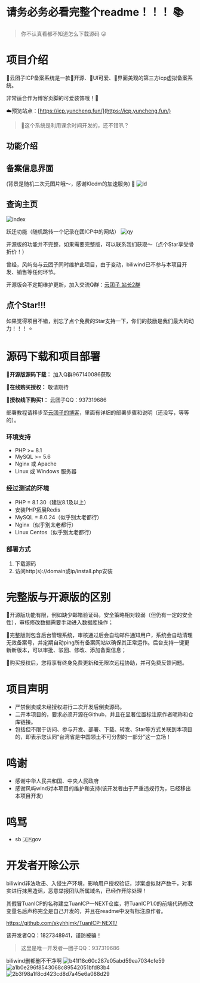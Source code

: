 # 请务必务必看完整个readme！！！ 📚

> 你不认真看都不知道怎么下载源码 😜

# 项目介绍
🌠云团子ICP备案系统是一款💖开源、🩷UI可爱、🩵界面美观的第三方icp虚拟备案系统。

非常适合作为博客页脚的可爱装饰哦！🎈

☁️预览站点：[https://icp.yuncheng.fun/](https://icp.yuncheng.fun/)


> 🎉这个系统是利用课余时间开发的，还不错叭？

## 功能介绍

## 备案信息界面
(背景是随机二次元图片哦～，感谢Klcdm的加速服务) 🎨
![id](https://github.com/user-attachments/assets/f07d88cf-887a-4967-b066-ecb0e11b1b1c)

## 查询主页
![index](https://github.com/user-attachments/assets/13865de9-b6e6-4319-86fa-f66fb12024e4)

跃迁功能（随机跳转一个记录在团ICP中的网站）
![qy](https://github.com/user-attachments/assets/664e1fe2-15d6-441f-9322-c56c00e31b09)

开源版的功能并不完整，如果需要完整版，可以联系我们获取～（点个Star享受骨折价！）

曾经，风屿岛与云团子同时维护此项目，由于变动，biliwind已不参与本项目开发、销售等任何环节。

开源版会不定期维护更新，加入交流Q群：[云团子 站长2群](https://qm.qq.com/q/zWdw1HqaOY)

## 点个Star!!!
如果觉得项目不错，别忘了点个免费的Star支持一下，你们的鼓励是我们最大的动力！！！ ⭐️
# 源码下载和项目部署
**🧡开源版源码下载：** 加入Q群967140086获取

**🩵在线购买授权：** 敬请期待

**🩷授权线下购买1：** 云团子QQ：937319686

部署教程请移步至[云团子的博客](https://www.yuncheng.fun/)，里面有详细的部署步骤和说明（还没写，等等的）。
### 环境支持
- PHP >= 8.1
- MySQL >= 5.6
- Nginx 或 Apache
- Linux 或 Windows 服务器
### 经过测试的环境
- PHP = 8.1.30（建议8.1及以上）
- 安装PHP拓展Redis
- MySQL = 8.0.24（似乎别太老都行）
- Nginx（似乎别太老都行）
- Linux Centos（似乎别太老都行）
### 部署方式
1. 下载源码
2. 访问http(s)://domain或ip/install.php安装
# 完整版与开源版的区别
🧡开源版功能有限，例如缺少邮箱验证码，安全策略相对较弱（但仍有一定的安全性），审核修改数据需要手动进入数据库操作；

🩵完整版则包含后台管理系统，审核通过后会自动邮件通知用户，系统会自动清理无效备案号，并定期自动ping所有备案网站以确保其正常运作。后台支持一键更新新版本，可以审批、驳回、修改、添加备案信息；

🩷购买授权后，您将享有终身免费更新和无限次远程协助，并可免费反馈问题。
# 项目声明
- 严禁倒卖或未经授权进行二次开发后倒卖源码。
- 二开本项目的，要求必须开源在Github，并且在显著位置标注原作者昵称和仓库链接。
- 包括但不限于访问、参与开发、部署、下载、转发、Star等方式关联到本项目的，即表示您认同“台湾省是中国领土不可分割的一部分”这一立场！
# 鸣谢
- 感谢中华人民共和国、中央人民政府
- 感谢风屿wind对本项目的维护和支持(该开发者由于严重违规行为，已经移出本项目开发)
# 鸣骂
- sb 🇯🇵gov

# 开发者开除公示
biliwind非法攻击、入侵生产环境，影响用户授权验证，涉案虚拟财产数千，对事实进行抹黑造谣，恶意举报团队所属域名，已经作开除处理！

其假冒TuanICP的名称建立TuanICP—NEXT仓库，将TuanICP1.0的前端代码修改变量名后声称完全是自己开发的，并且在readme中没有标注原作者。

https://github.com/skyhhjmk/TuanICP-NEXT/

该开发者QQ：1827348941，谨防被骗！

> 这里是唯一开发者—团子QQ：937319686

biliwind删都删不干净啊
![b41f18c60c287e05abd59ea7034cfe59](https://github.com/user-attachments/assets/c755f3ed-95fd-41d5-887d-ca9cb26ec95d)
![a1b0e296f8543068c89542051bfd83b4](https://github.com/user-attachments/assets/79b5a477-b21a-4725-8cf3-7569898cdec7)
![2b3f98a1f8cd423cd8d7a45e6a088d29](https://github.com/user-attachments/assets/a972f3d4-f39f-4768-be66-f950c28ec25a)
